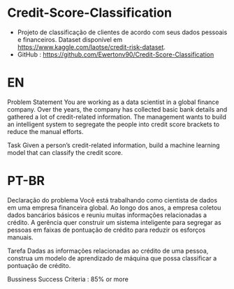# Credit-Score-Classification

- Projeto de classificação de clientes de acordo com seus dados pessoais e financeiros. Dataset disponível em https://www.kaggle.com/laotse/credit-risk-dataset.
- GitHub : https://github.com/Ewertonv90/Credit-Score-Classification



# EN

Problem Statement
You are working as a data scientist in a global finance company. Over the years, the company has collected basic bank details and gathered a lot of credit-related information. The management wants to build an intelligent system to segregate the people into credit score brackets to reduce the manual efforts.

Task
Given a person’s credit-related information, build a machine learning model that can classify the credit score.

# PT-BR

Declaração do problema
Você está trabalhando como cientista de dados em uma empresa financeira global. Ao longo dos anos, a empresa coletou dados bancários básicos e reuniu muitas informações relacionadas a crédito. A gerência quer construir um sistema inteligente para segregar as pessoas em faixas de pontuação de crédito para reduzir os esforços manuais.

Tarefa
Dadas as informações relacionadas ao crédito de uma pessoa, construa um modelo de aprendizado de máquina que possa classificar a pontuação de crédito.

Bussiness Success Criteria : 85% or more
